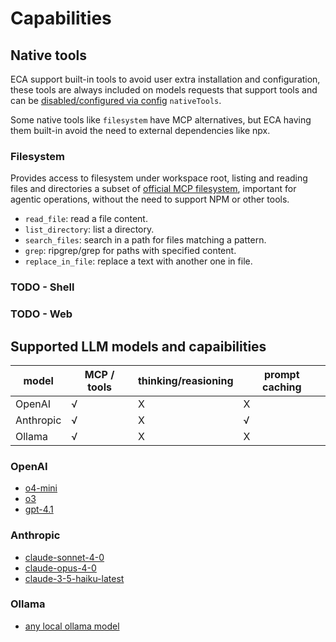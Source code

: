 # Capabilities

## Native tools

ECA support built-in tools to avoid user extra installation and configuration, these tools are always included on models requests that support tools and can be [disabled/configured via config](./configuration.md) `nativeTools`.

Some native tools like `filesystem` have MCP alternatives, but ECA having them built-in avoid the need to external dependencies like npx.

### Filesystem

Provides access to filesystem under workspace root, listing and reading files and directories a subset of [official MCP filesystem](https://mcpserverhub.com/servers/filesystem), important for agentic operations, without the need to support NPM or other tools.

- `read_file`: read a file content.
- `list_directory`: list a directory.
- `search_files`: search in a path for files matching a pattern.
- `grep`: ripgrep/grep for paths with specified content.
- `replace_in_file`: replace a text with another one in file.

### TODO - Shell

### TODO - Web

## Supported LLM models and capaibilities

| model     | MCP / tools | thinking/reasioning | prompt caching |
|-----------|-------------|---------------------|----------------|
| OpenAI    | √           | X                   | X              |
| Anthropic | √           | X                   | √              |
| Ollama    | √           | X                   | X              |

### OpenAI

- [o4-mini](https://platform.openai.com/docs/models/o4-mini)
- [o3](https://platform.openai.com/docs/models/o3)
- [gpt-4.1](https://platform.openai.com/docs/models/gpt-4.1)

### Anthropic

- [claude-sonnet-4-0](https://docs.anthropic.com/en/docs/about-claude/models/overview)
- [claude-opus-4-0](https://docs.anthropic.com/en/docs/about-claude/models/overview)
- [claude-3-5-haiku-latest](https://docs.anthropic.com/en/docs/about-claude/models/overview)

### Ollama

- [any local ollama model](https://ollama.com/search)

